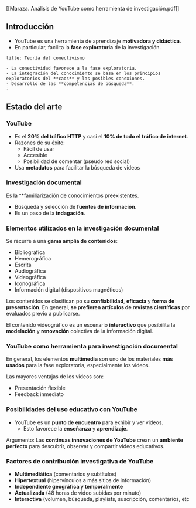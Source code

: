 [[Maraza. Análisis de YouTube como herramienta de investigación.pdf]]

## Introducción

- YouTube es una herramienta de aprendizaje **motivadora y didáctica**.
- En particular, facilita la **fase exploratoria** de la investigación.

```ad-info
title: Teoría del conectivismo

- La conectividad favorece a la fase exploratoria.
- La integración del conocimiento se basa en los principios exploratorios del **caos** y las posibles conexiones.
- Desarrollo de las **competencias de búsqueda**.
- 

```

## Estado del arte

### YouTube

- Es el **20% del tráfico HTTP** y casi el **10% de todo el tráfico de internet**.
- Razones de su éxito:
	- Fácil de usar
	- Accesible
	- Posibilidad de comentar (pseudo red social)
- Usa **metadatos** para facilitar la búsqueda de videos

### Investigación documental

Es la **familiarización de conocimientos preexistentes.

- Búsqueda y selección de **fuentes de información**.
- Es un paso de la **indagación**.

### Elementos utilizados en la investigación documental

Se recurre a una **gama amplia de contenidos**:

- Bibliográfica
- Hemerográfica
- Escrita
- Audiográfica
- Videográfica
- Iconográfica
- Información digital (dispositivos magnéticos)

Los contenidos se clasifican po su **confiabilidad**, **eficacia** y **forma de presentación**. En general, **se prefieren artículos de revistas científicas** por evaluados previo a publicarse.

El contenido videográfico es un escenario **interactivo** que posibilita la **modelación** y **renovación** colectiva de la información digital.

### YouTube como herramienta para investigación documental

En general, los elementos **multimedia** son uno de los materiales **más usados** para la fase exploratoria, especialmente los videos.

Las mayores ventajas de los videos son:

- Presentación flexible
- Feedback inmediato

### Posibilidades del uso educativo con YouTube

- YouTube es un **punto de encuentro** para exhibir y ver videos.
	- Esto favorece la **enseñanza** y **aprendizaje**.

Argumento: Las **continuas innovaciones de YouTube** crean un **ambiente perfecto** para descubrir, observar y compartir videos educativos.

### Factores de contribución investigativa de YouTube

- **Multimediática** (comentarios y subtítulos)
- **Hipertextual** (hipervínculos a más sitios de información)
- **Independiente geográfica y temporalmente**
- **Actualizada** (48 horas de video subidas por minuto)
- **Interactiva** (volumen, búsqueda, playlists, suscripción, comentarios, etc

